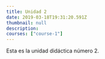 ```yaml
---
title: Unidad 2
date: 2019-03-18T19:31:20.591Z
thumbnail: null
description:
courses: ["course-1"] 
---
```

Esta es la unidad didáctica número 2.
